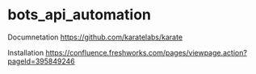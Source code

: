 # bots_api_automation
Documnetation
https://github.com/karatelabs/karate

Installation
https://confluence.freshworks.com/pages/viewpage.action?pageId=395849246
